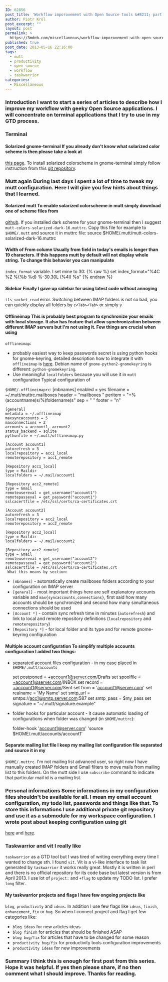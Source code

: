 ```yaml
---
ID: 62856
post_title: 'Workflow imporovement with Open Source tools &#8211; part 1'
author: Piotr Król
post_excerpt: ""
layout: post
permalink: >
  https://3mdeb.com/miscellaneous/workflow-imporovement-with-open-source-tools-part-1/
published: true
post_date: 2013-05-16 22:16:00
tags:
  - mutt
  - productivity
  - open source
  - workflow
  - taskwarrior
categories:
  - Miscellaneous
---
```

### Introduction I want to start a series of articles to describe how I improve my workflow with geeky Open Source applications. I will concentrate on terminal applications that I try to use in my GTD process. 

### Terminal

#### Solarized gnome-terminal If you already don't know what solarized color scheme is then please take a look at 

[this page][1]. To install solarized colorscheme in gnome-terminal simply follow instruction from this [git repository][2]. 
### Mutt again During last days I spent a lot of time to tweak my mutt configuration. Here I will give you few hints about things that I learned. 

#### Solarized mutt To enable solarized colorscheme in mutt simply download one of scheme files from 

[github][3]. If you installed dark scheme for your gnome-terminal then I suggest `mutt-colors-solarized-dark-16.muttrc`. Copy this file for example to `$HOME/.mutt` and source it in muttrc file: 
    source $HOME/.mutt/mutt-colors-solarized-dark-16.muttrc
    

#### Width of From column Usually from field in today's emails is longer than 19 characters. If this happens mutt by default will not display whole string. To change this behavior you can manipulate 

`index_format` variable. I set mine to 30: {% raw %} 
    set index_format="%4C %Z %{%b %d} %-30.30L (%4l) %s"
     {% endraw %} 

#### Sidebar Finally I gave up sidebar for using latest code without annoying 

`tls_socket_read` error. Switching between IMAP folders is not so bad, you can quickly display all folders by `c<Tab><Tab>` or simply `y` 
#### Offlineimap This is probably best program to synchronize your emails with local storage. It also has feature that allow synchronization between different IMAP servers but I'm not using it. Few things are crucial when using 

`offlineimap`: 
*   probably easiest way to keep passwords secret is using python hooks for gnome-keyring, detailed description how to integrate it with `offlineimap` is [here][4]. Debian name of `gnome-python2-gnomekeyring` is different: `python-gnomekeyring`.
*   Use meaningful `localfolders` because you will use it in `mutt` configuration Typical configuration of 

`$HOME/.offlineimaprc`: 
    [mbnames]
    enabled = yes
    filename = ~/.mutt/muttrc.mailboxes
    header = "mailboxes "
    peritem = "+%(accountname)s/%(foldername)s"
    sep = " "
    footer = "n"
    
    [general]
    metadata = ~/.offlineimap
    maxsyncaccounts = 5
    maxconnections = 2
    accounts = account1, account2
    status_backend = sqlite
    pythonfile = ~/.mutt/offlineimap.py
    
    [Account account1]
    autorefresh = 3
    localrepository = acc1_local
    remoterepository = acc1_remote
    
    [Repository acc1_local]
    type = Maildir
    localfolders = ~/.mail/account1
    
    [Repository acc2_remote]
    type = Gmail
    remoteusereval = get_username("account1")
    remotepasseval = get_password("account1")
    sslcacertfile = /etc/ssl/certs/ca-certificates.crt
    
    [Account account2]
    autorefresh = 3
    localrepository = acc2_local
    remoterepository = acc2_remote
    
    [Repository acc2_local]
    type = Maildir
    localfolders = ~/.mail/account2
    
    [Repository acc2_remote]
    type = Gmail
    remoteusereval = get_username("account2")
    remotepasseval = get_password("account2")
    sslcacertfile = /etc/ssl/certs/ca-certificates.crt
     What this means by section: 

*   `[mbnames]` - automatically create mailboxes folders according to your configuration on IMAP server
*   `[general]` - most important things here are self explanatory accounts variable and `max{syncaccounts,connections}`, first said how many accounts should be synchronized and second how many simultaneous connections should be used
*   `[Account *]` - contain sync refresh time in minutes (`autorefresh`) and link to local and remote repository definitions (`localrepository` and `remoterepository`)
*   `[Repository *]` - for local folder and its type and for remote gnome-keyring configuration

#### Multiple account configuration To simplify multiple accounts configuration I added two things: 

*   separated account files configuration - in my case placed in `$HOME/.mutt/accounts`

    set postponed   = +account1@server.com/Drafts
    set spoolfile   = +account1@server.com/INBOX
    set record      = +account1@server.com/Sent
    set from        = 'account1@server.com'
    set realname    = 'My Name'
    set smtp_url    = smtps://acc1@smtp.server.com:587
    set smtp_pass   = $my_pass
    set signature   = "~/.mutt/signature.example"
    

*   folder hooks for particular account - it cause automatic loading of configurations when folder was changed (in `$HOME/muttrc`):

    folder-hook 'account1@server.com' 'source $HOME/.mutt/accounts/account1'
    

#### Separate mailing list file I keep my mailing list configuration file separated and source it in my 

`$HOME/.muttrc`. I'm not mailing list advanced user, so right now I have manually created IMAP folders and Gmail filters to move mails from mailing list to this folders. On the mutt side I use `subscribe` command to indicate that particular mail id is a mailing list. 
### Personal informations Some informations in my configuration files shouldn't be available for all. I mean my email account configuration, my todo list, passwords and things like that. To store this informations I use additional private git repository and use it as a submodule for my workspace configuration. I wrote post about keeping configuration using git 

[here][5] and [here][6]. 
### Taskwarrior and vit I really like 

`taskwarrior` as a GTD tool but I was tired of writing everything every time I wanted to change sth. I found `vit`. Vit is a vi-like interface to task list generated by `taskwarrior` it works really great. Mostly it is written in perl and there is no official repository for its code base but latest version is from April 2013. I use lot of `project:` and `+flag` to update my TODO list. I prefer `long` filter. 
#### My taskwarrior projects and flags I have few ongoing projects like 

`blog`, `productivity` and `ideas`. In addition I use few flags like `ideas`, `finish`, `enhancement`, `fix` or `bug`. So when I connect project and flag I get few categories like: 
*   `blog ideas` for new articles ideas
*   `blog finish` for articles that should be finished ASAP
*   `blog bug/fix` for articles that have to be changed for some reason
*   `productivity bug/fix` for productivity tools configuration improvements
*   `productivity ideas` for new improvements

### Summary I think this is enough for first post from this series. Hope it was helpful. If yes then please share, if no then comment what I should improve. Thanks for reading.

 [1]: http://ethanschoonover.com/solarized
 [2]: https://github.com/sigurdga/gnome-terminal-colors-solarized
 [3]: https://github.com/altercation/mutt-colors-solarized
 [4]: http://www.clasohm.com/blog/one-entry?entry_id=90957
 [5]: /2012/02/19/improve-productivity-by-tracking-work
 [6]: /2012/02/20/improve-productivity-by-tracking-work_20
